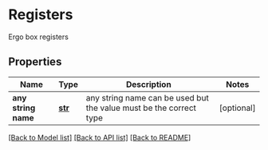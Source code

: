 # Registers

Ergo box registers

## Properties
Name | Type | Description | Notes
------------ | ------------- | ------------- | -------------
**any string name** | [**str**](str.md) | any string name can be used but the value must be the correct type | [optional]

[[Back to Model list]](../README.md#documentation-for-models) [[Back to API list]](../README.md#documentation-for-api-endpoints) [[Back to README]](../README.md)


